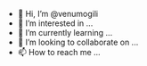 - 👋 Hi, I’m @venumogili
- 👀 I’m interested in ...
- 🌱 I’m currently learning ...
- 💞️ I’m looking to collaborate on ...
- 📫 How to reach me ...

<!---
venumogili/venumogili is a ✨ special ✨ repository because its `README.md` (this file) appears on your GitHub profile.
You can click the Preview link to take a look at your changes.
--->
